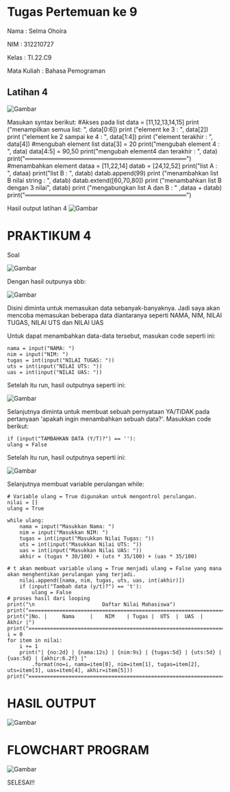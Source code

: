 # Tugas Pertemuan ke 9

Nama : Selma Ohoira

NIM : 312210727

Kelas : TI.22.C9

Mata Kuliah : Bahasa Pemograman

## Latihan 4

![Gambar](gambar/1.png)

Masukan syntax berikut:
    #Akses pada list
    data = [11,12,13,14,15]
    print ("menampilkan semua list: ", data[0:6])
    print ("element ke 3 : ", data[2])
    print ("element ke 2 sampai ke 4 : ", data[1:4])
    print ("element terakhir : ", data[4])
    #mengubah element list
    data[3] = 20
    print("mengubah element 4 : ", data)
    data[4:5] = 90,50
    print("mengubah element4 dan terakhir : ", data)
    print("══════════════════════════════════════")
    #menambahkan element
    dataa = [11,22,14]
    datab = [24,12,52]
    print("list A : ", dataa)
    print("list B : ", datab)
    datab.append(99)
    print ("menambahkan list B nilai string : ", datab)
    datab.extend([60,70,80])
    print ("menambahkan list B dengan 3 nilai", datab)
    print ("mengabungkan list A dan B : " ,dataa + datab)
    print("══════════════════════════════════════")

Hasil output latihan 4
![Gambar](gambar/2.png)

# PRAKTIKUM 4
Soal

![Gambar](gambar/3.png)

Dengan hasil outpunya sbb:

![Gambar](gambar/4.png)

Disini diminta untuk memasukan data sebanyak-banyaknya. Jadi saya akan mencoba memasukan beberapa data diantaranya seperti NAMA, NIM, NILAI TUGAS, NILAI UTS dan NILAI UAS

Untuk dapat menambahkan data-data tersebut, masukan code seperti ini:

    nama = input("NAMA: ")
    nim = input("NIM: ")
    tugas = int(input("NILAI TUGAS: "))
    uts = int(input("NILAI UTS: "))
    uas = int(input("NILAI UAS: "))

Setelah itu run, hasil outputnya seperti ini:

![Gambar](gambar/5.png)

Selanjutnya diminta untuk membuat sebuah pernyataan YA/TIDAK pada pertanyaan 'apakah ingin menambahkan sebuah data?'.
Masukkan code berikut:

    if (input("TAMBAHKAN DATA (Y/T)?") == ''):
    ulang = False

Setelah itu run, hasil outputnya seperti ini:

![Gambar](gambar/6.png)

Selanjutnya membuat variable perulangan while:

    # Variable ulang = True digunakan untuk mengontrol perulangan.
    nilai = []
    ulang = True

    while ulang:
        nama = input("Masukkan Nama: ")
        nim = input("Masukkan NIM: ")
        tugas = int(input("Masukkan Nilai Tugas: "))
        uts = int(input("Masukkan Nilai UTS: "))
        uas = int(input("Masukkan Nilai UAS: "))
        akhir = (tugas * 30/100) + (uts * 35/100) + (uas * 35/100)

    # t akan membuat variable ulang = True menjadi ulang = False yang mana akan menghentikan perulangan yang terjadi.
        nilai.append([nama, nim, tugas, uts, uas, int(akhir)])
        if (input("Tambah data (y/t)?") == 't'):
            ulang = False
    # proses hasil dari looping
    print("\n                      Daftar Nilai Mahasiswa")
    print("==================================================================")
    print("|No. |     Nama     |    NIM    | Tugas |  UTS  |  UAS  |  Akhir |")
    print("==================================================================")
    i = 0
    for item in nilai:
        i += 1
        print("| {no:2d} | {nama:12s} | {nim:9s} | {tugas:5d} | {uts:5d} | {uas:5d} | {akhir:6.2f} |"
            .format(no=i, nama=item[0], nim=item[1], tugas=item[2], uts=item[3], uas=item[4], akhir=item[5]))
    print("==================================================================")

# HASIL OUTPUT

![Gambar](gambar/7.png)

# FLOWCHART PROGRAM

![Gambar](gambar/8.png)

SELESAI!!
